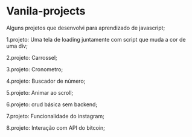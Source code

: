 # Vanila-projects
Alguns projetos que desenvolvi para aprendizado de javascript;

1.projeto: Uma tela de loading juntamente com script que muda a cor de uma div;

2.projeto: Carrossel; 

3.projeto: Cronometro;

4.projeto: Buscador de número;

5.projeto: Animar ao scroll;

6.projeto: crud básica sem backend;

7.projeto: Funcionalidade do instagram;

8.projeto: Interação com API do bitcoin;


